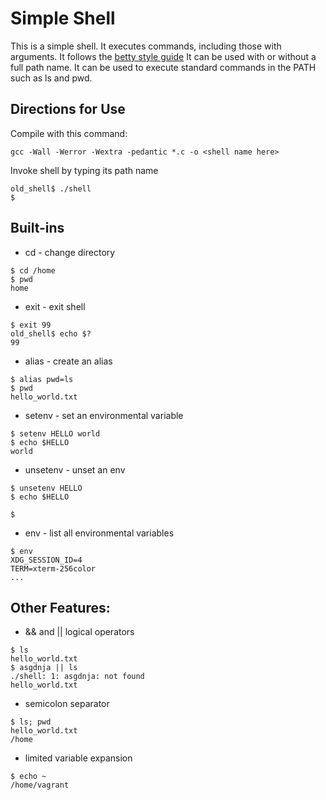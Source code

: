 # Simple Shell

This is a simple shell. It executes commands, including those with arguments.
It follows the [betty style guide](https://github.com/holbertonschool/Betty/wiki)
It can be used with or without a full path name.
It can be used to execute standard commands in the PATH such as ls and pwd.

## Directions for Use

Compile with this command:

```
gcc -Wall -Werror -Wextra -pedantic *.c -o <shell name here>
```

Invoke shell by typing its path name

```
old_shell$ ./shell
$
```

## Built-ins

- cd - change directory

```
$ cd /home
$ pwd
home
```

- exit - exit shell

```
$ exit 99
old_shell$ echo $?
99
```

- alias - create an alias

```
$ alias pwd=ls
$ pwd
hello_world.txt
```

- setenv - set an environmental variable

```
$ setenv HELLO world
$ echo $HELLO
world
```

- unsetenv - unset an env

```
$ unsetenv HELLO
$ echo $HELLO

$
```

- env - list all environmental variables

```
$ env
XDG_SESSION_ID=4
TERM=xterm-256color
...
```

## Other Features:

- && and || logical operators

```
$ ls
hello_world.txt
$ asgdnja || ls
./shell: 1: asgdnja: not found
hello_world.txt
```

- semicolon separator

```
$ ls; pwd
hello_world.txt
/home
```

- limited variable expansion

```
$ echo ~
/home/vagrant
```
